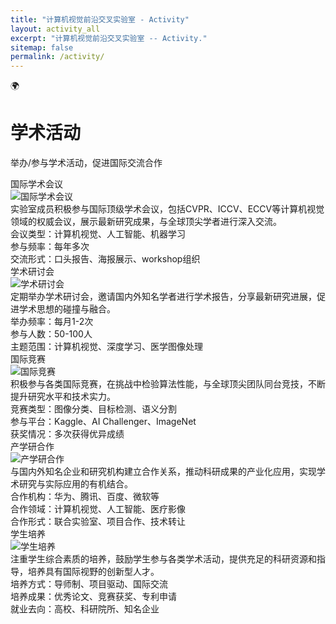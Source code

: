 ```yaml
---
title: "计算机视觉前沿交叉实验室 - Activity"
layout: activity_all
excerpt: "计算机视觉前沿交叉实验室 -- Activity."
sitemap: false
permalink: /activity/
---
```


<!-- 英雄区域 -->
<div class="activity-hero">
  <div class="activity-hero-content">
    <div class="activity-hero-icon">🌍</div>
    <h1 class="activity-hero-title">学术活动</h1>
    <p class="activity-hero-subtitle">举办/参与学术活动，促进国际交流合作</p>
  </div>
</div>

<!-- 活动内容区域 -->
<div class="activity-content">
  <div class="activity-container">
    <div class="activity-title">国际学术会议</div>
    <div class="activity-photo">
      <img src="{{ site.url }}{{ site.baseurl }}/images/newspic/LCposter.jpg" alt="国际学术会议" />
    </div>
    <div class="activity-description">
      实验室成员积极参与国际顶级学术会议，包括CVPR、ICCV、ECCV等计算机视觉领域的权威会议，展示最新研究成果，与全球顶尖学者进行深入交流。
    </div>
    <div class="activity-details">
      会议类型：计算机视觉、人工智能、机器学习<br>
      参与频率：每年多次<br>
      交流形式：口头报告、海报展示、workshop组织
    </div>
  </div>

  <div class="activity-container">
    <div class="activity-title">学术研讨会</div>
    <div class="activity-photo">
      <img src="{{ site.url }}{{ site.baseurl }}/images/newspic/Contest.jpg" alt="学术研讨会" />
    </div>
    <div class="activity-description">
      定期举办学术研讨会，邀请国内外知名学者进行学术报告，分享最新研究进展，促进学术思想的碰撞与融合。
    </div>
    <div class="activity-details">
      举办频率：每月1-2次<br>
      参与人数：50-100人<br>
      主题范围：计算机视觉、深度学习、医学图像处理
    </div>
  </div>

  <div class="activity-container">
    <div class="activity-title">国际竞赛</div>
    <div class="activity-photo">
      <img src="{{ site.url }}{{ site.baseurl }}/images/newspic/order.png" alt="国际竞赛" />
    </div>
    <div class="activity-description">
      积极参与各类国际竞赛，在挑战中检验算法性能，与全球顶尖团队同台竞技，不断提升研究水平和技术实力。
    </div>
    <div class="activity-details">
      竞赛类型：图像分类、目标检测、语义分割<br>
      参与平台：Kaggle、AI Challenger、ImageNet<br>
      获奖情况：多次获得优异成绩
    </div>
  </div>

  <div class="activity-container">
    <div class="activity-title">产学研合作</div>
    <div class="activity-photo">
      <img src="{{ site.url }}{{ site.baseurl }}/images/newspic/NewsNP.png" alt="产学研合作" />
    </div>
    <div class="activity-description">
      与国内外知名企业和研究机构建立合作关系，推动科研成果的产业化应用，实现学术研究与实际应用的有机结合。
    </div>
    <div class="activity-details">
      合作机构：华为、腾讯、百度、微软等<br>
      合作领域：计算机视觉、人工智能、医疗影像<br>
      合作形式：联合实验室、项目合作、技术转让
    </div>
  </div>

  <div class="activity-container">
    <div class="activity-title">学生培养</div>
    <div class="activity-photo">
      <img src="{{ site.url }}{{ site.baseurl }}/images/newspic/scesprizes.jpg" alt="学生培养" />
    </div>
    <div class="activity-description">
      注重学生综合素质的培养，鼓励学生参与各类学术活动，提供充足的科研资源和指导，培养具有国际视野的创新型人才。
    </div>
    <div class="activity-details">
      培养方式：导师制、项目驱动、国际交流<br>
      培养成果：优秀论文、竞赛获奖、专利申请<br>
      就业去向：高校、科研院所、知名企业
    </div>
  </div>
</div>



  



  
